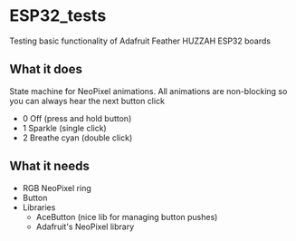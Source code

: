 # ESP32_tests

Testing basic functionality of Adafruit Feather HUZZAH ESP32 boards

## What it does
State machine for NeoPixel animations. All animations are non-blocking so you can always hear the next button click

* 0 Off (press and hold button)
* 1 Sparkle (single click)
* 2 Breathe cyan (double click)

## What it needs
- RGB NeoPixel ring
- Button
- Libraries
	- AceButton (nice lib for managing button pushes)
	- Adafruit's NeoPixel library